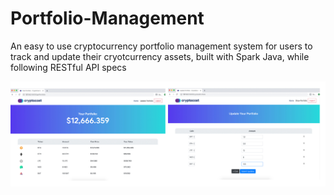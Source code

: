 # Portfolio-Management
An easy to use cryptocurrency portfolio management system for users to track and update their cryotcurrency assets, built with Spark Java, while following RESTful API specs


![Image description](example.jpg)
